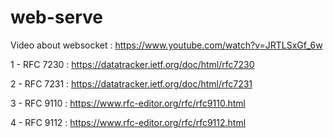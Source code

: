  # web-serve
 
Video about websocket : https://www.youtube.com/watch?v=JRTLSxGf_6w

1 - RFC 7230 : https://datatracker.ietf.org/doc/html/rfc7230

2 - RFC 7231 : https://datatracker.ietf.org/doc/html/rfc7231

3 - RFC 9110 : https://www.rfc-editor.org/rfc/rfc9110.html

4 - RFC 9112 : https://www.rfc-editor.org/rfc/rfc9112.html

